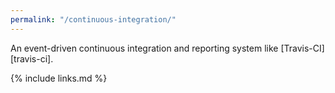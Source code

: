 ```yaml
---
permalink: "/continuous-integration/"
---
```


An event-driven continuous integration and reporting system like [Travis-CI][travis-ci].

{% include links.md %}
